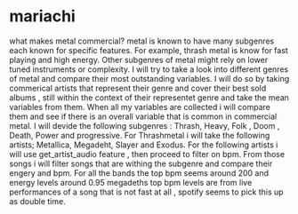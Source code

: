 # mariachi
what makes metal commercial? 
metal is known to have many subgenres each known for specific features. 
For example, thrash metal is know for fast playing and high energy. 
Other subgenres of metal might rely on lower tuned instruments or complexity. 
I will try to take a look into different genres of metal and compare their most outstanding variables. 
I will do so by taking commerical artists that represent their genre and cover their best sold albums , still within the context of their representet genre and take the mean variables from them. 
When all my variables are collected i will compare them and see if there is an overall variable that is common in commercial metal.
I will devide the following subgenres : Thrash, Heavy, Folk , Doom , Death, Power and progressive. 
For Thrashmetal i will take the following artists; Metallica, Megadeht, Slayer and Exodus. 
For the following artists i will use get_artist_audio feature , then proceed to filter on bpm. From those songs i will filter songs that are withing the subgenre and compare their engery and bpm. 
For all the bands the top bpm seems around 200 and energy levels around 0.95 
megadeths top bpm levels are from live performances of a song that is not fast at all , spotify seems to pick this up as double time. 
